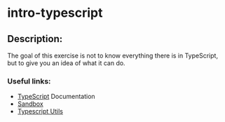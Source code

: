 # intro-typescript
 
 
## Description:
The goal of this exercise is not to know everything there is in TypeScript, but to give you an idea of what it can do.


### Useful links:
- [TypeScript](https://www.typescriptlang.org/) Documentation
- [Sandbox](https://www.typescriptlang.org/play)
- [Typescript Utils](https://www.typescriptlang.org/docs/handbook/utility-types.html)

